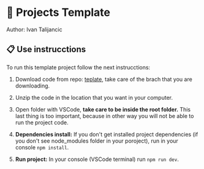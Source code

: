 # 🚀 Projects Template
Author: Ivan Talijancic

## 📋 Use instrucctions
To run this template project follow the next instrucctions:

1. Download code from repo: [teplate](https://github.com/italijancic/pc-2023), take care of the brach that you are downloading.

2. Unzip the code in the location that you want in your computer.

3. Open folder with VSCode, **take care to be inside the root folder.** This last thing is too important, because in other way you will not be able to run the project code.

4. **Dependencies install:** If you don't get installed project dependencies (if you don't see node_modules folder in your poroject), run in your console `npm install`.

5. **Run project:** In your console (VSCode terminal) run `npm run dev`.

